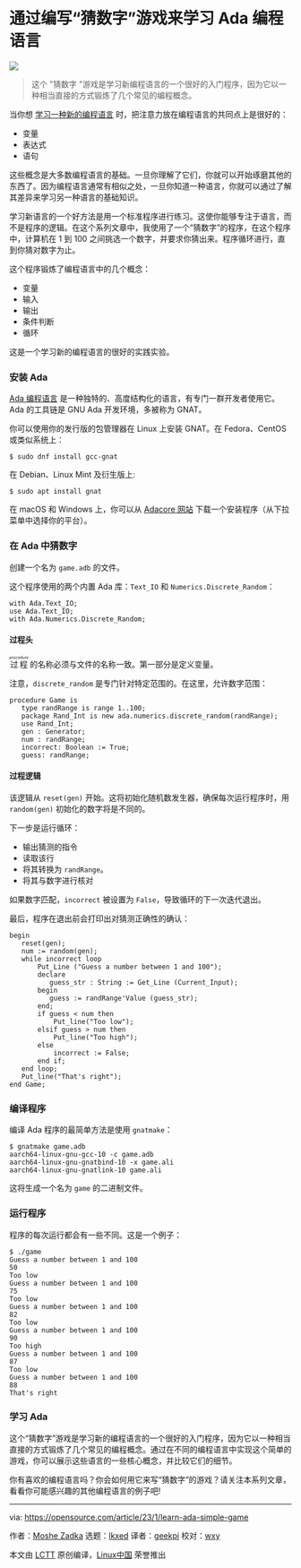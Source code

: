 [#]: subject: "Learn the Ada programming language by writing a simple game"
[#]: via: "https://opensource.com/article/23/1/learn-ada-simple-game"
[#]: author: "Moshe Zadka https://opensource.com/users/moshez"
[#]: collector: "lkxed"
[#]: translator: "geekpi"
[#]: reviewer: "wxy"
[#]: publisher: "wxy"
[#]: url: "https://linux.cn/article-15440-1.html"

通过编写“猜数字”游戏来学习 Ada 编程语言
======

![][0]

> 这个 "猜数字 "游戏是学习新编程语言的一个很好的入门程序，因为它以一种相当直接的方式锻炼了几个常见的编程概念。

当你想 [学习一种新的编程语言][1] 时，把注意力放在编程语言的共同点上是很好的：

- 变量
- 表达式
- 语句

这些概念是大多数编程语言的基础。一旦你理解了它们，你就可以开始琢磨其他的东西了。因为编程语言通常有相似之处，一旦你知道一种语言，你就可以通过了解其差异来学习另一种语言的基础知识。

学习新语言的一个好方法是用一个标准程序进行练习。这使你能够专注于语言，而不是程序的逻辑。在这个系列文章中，我使用了一个“猜数字”的程序，在这个程序中，计算机在 1 到 100 之间挑选一个数字，并要求你猜出来。程序循环进行，直到你猜对数字为止。

这个程序锻炼了编程语言中的几个概念：

- 变量
- 输入
- 输出
- 条件判断
- 循环

这是一个学习新的编程语言的很好的实践实验。

### 安装 Ada

[Ada 编程语言][2] 是一种独特的、高度结构化的语言，有专门一群开发者使用它。Ada 的工具链是 GNU Ada 开发环境，多被称为 GNAT。

你可以使用你的发行版的包管理器在 Linux 上安装 GNAT。在 Fedora、CentOS 或类似系统上：

```
$ sudo dnf install gcc-gnat
```

在 Debian、Linux Mint 及衍生版上:

```
$ sudo apt install gnat
```

在 macOS 和 Windows 上，你可以从 [Adacore 网站][3] 下载一个安装程序（从下拉菜单中选择你的平台）。

### 在 Ada 中猜数字

创建一个名为 `game.adb` 的文件。

这个程序使用的两个内置 Ada 库：`Text_IO` 和 `Numerics.Discrete_Random`：

```
with Ada.Text_IO;
use Ada.Text_IO;
with Ada.Numerics.Discrete_Random;
```

#### 过程头

<ruby>过程<rt>procedure</rt></ruby> 的名称必须与文件的名称一致。第一部分是定义变量。

注意，`discrete_random` 是专门针对特定范围的。在这里，允许数字范围：

```
procedure Game is
   type randRange is range 1..100;
   package Rand_Int is new ada.numerics.discrete_random(randRange);
   use Rand_Int;
   gen : Generator;
   num : randRange;
   incorrect: Boolean := True;
   guess: randRange;
```

#### 过程逻辑

该逻辑从 `reset(gen)` 开始。这将初始化随机数发生器，确保每次运行程序时，用 `random(gen)` 初始化的数字将是不同的。

下一步是运行循环：

- 输出猜测的指令
- 读取该行
- 将其转换为 `randRange`。
- 将其与数字进行核对

如果数字匹配，`incorrect` 被设置为 `False`，导致循环的下一次迭代退出。

最后，程序在退出前会打印出对猜测正确性的确认：

```
begin
   reset(gen);
   num := random(gen);
   while incorrect loop
       Put_Line ("Guess a number between 1 and 100");
       declare
          guess_str : String := Get_Line (Current_Input);
       begin
          guess := randRange'Value (guess_str);
       end;
       if guess < num then
           Put_line("Too low");
       elsif guess > num then
           Put_line("Too high");
       else
           incorrect := False;
       end if;
   end loop;
   Put_line("That's right");
end Game;
```

### 编译程序

编译 Ada 程序的最简单方法是使用 `gnatmake`：

```
$ gnatmake game.adb
aarch64-linux-gnu-gcc-10 -c game.adb
aarch64-linux-gnu-gnatbind-10 -x game.ali
aarch64-linux-gnu-gnatlink-10 game.ali
```

这将生成一个名为 `game` 的二进制文件。

### 运行程序

程序的每次运行都会有一些不同。这是一个例子：

```
$ ./game 
Guess a number between 1 and 100
50
Too low
Guess a number between 1 and 100
75
Too low
Guess a number between 1 and 100
82
Too low
Guess a number between 1 and 100
90
Too high
Guess a number between 1 and 100
87
Too low
Guess a number between 1 and 100
88
That's right
```

### 学习 Ada

这个“猜数字”游戏是学习新的编程语言的一个很好的入门程序，因为它以一种相当直接的方式锻炼了几个常见的编程概念。通过在不同的编程语言中实现这个简单的游戏，你可以展示这些语言的一些核心概念，并比较它们的细节。

你有喜欢的编程语言吗？你会如何用它来写“猜数字”的游戏？请关注本系列文章，看看你可能感兴趣的其他编程语言的例子吧!

--------------------------------------------------------------------------------

via: https://opensource.com/article/23/1/learn-ada-simple-game

作者：[Moshe Zadka][a]
选题：[lkxed][b]
译者：[geekpi](https://github.com/geekpi)
校对：[wxy](https://github.com/wxy)

本文由 [LCTT](https://github.com/LCTT/TranslateProject) 原创编译，[Linux中国](https://linux.cn/) 荣誉推出

[a]: https://opensource.com/users/moshez
[b]: https://github.com/lkxed
[1]: https://opensource.com/article/20/10/learn-any-programming-language
[2]: https://opensource.com/article/21/10/learn-ada-2021
[3]: https://www.adacore.com/download/more
[0]: https://img.linux.net.cn/data/attachment/album/202301/13/173929sbddkk6fbd67uu5v.jpg